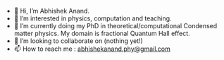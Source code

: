 - 👋 Hi, I’m Abhishek Anand.
- 👀 I’m interested in physics, computation and teaching.
- 🌱 I’m currently doing my PhD in theoretical/computational Condensed matter physics. My domain is fractional Quantum Hall effect.
- 💞️ I’m looking to collaborate on (nothing yet!)
- 📫 How to reach me : abhishekanand.phy@gmail.com

<!---
quantummonk/quantummonk is a ✨ special ✨ repository because its `README.md` (this file) appears on your GitHub profile.
You can click the Preview link to take a look at your changes.
--->

